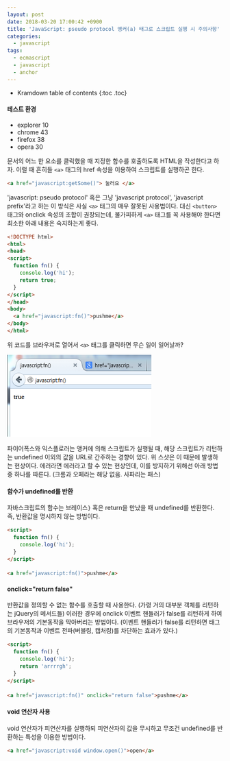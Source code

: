 ```yaml
---
layout: post
date: 2018-03-20 17:00:42 +0900
title: 'JavaScript: pseudo protocol 앵커(a) 태그로 스크립트 실행 시 주의사항'
categories:
  - javascript
tags:
  - ecmascript
  - javascript
  - anchor
---
```


* Kramdown table of contents
{:toc .toc}

#### 테스트 환경
- explorer 10
- chrome 43
- firefox 38
- opera 30

문서의 어느 한 요소를 클릭했을 때 지정한 함수를 호출하도록 HTML을 작성한다고 하자. 이럴 때 흔히들 `<a>` 태그의 href 속성을 이용하여 스크립트를 실행하곤 한다.
```html
<a href="javascript:getSome()"> 눌러요 </a>
```
'javascript: pseudo protocol' 혹은 그냥 'javascript protocol', 'javascript prefix'라고 하는 이 방식은 사실 `<a>` 태그의 매우 잘못된 사용법이다. 대신 `<button>` 태그와 onclick 속성의 조합이 권장되는데, 불가피하게 `<a>` 태그를 꼭 사용해야 한다면 최소한 아래 내용은 숙지하는게 좋다.
```html
<!DOCTYPE html>
<html>
<head>
<script>
  function fn() {
    console.log('hi');
    return true;
  }
</script>
</head>
<body>
  <a href="javascript:fn()">pushme</a>
</body>
</html>
```
위 코드를 브라우저로 열어서 `<a>` 태그를 클릭하면 무슨 일이 일어날까?

![첨부이미지1](/images/javascript-pseudo-protocol-1.png)

파이어폭스와 익스플로러는 앵커에 의해 스크립트가 실행될 때, 해당 스크립트가 리턴하는 undefined 이외의 값을 URL로 간주하는 경향이 있다. 위 스샷은 이 때문에 발생하는 현상이다. 에러라면 에러라고 할 수 있는 현상인데, 이를 방지하기 위해선 아래 방법 중 하나를 따른다. (크롬과 오페라는 해당 없음. 사파리는 패스)

#### 함수가 undefined를 반환
자바스크립트의 함수는 브레이스`}`  혹은 return을 만났을 때 undefined를 반환한다. 즉, 반환값을 명시하지 않는 방법이다.
```html
<script>
  function fn() {
    console.log('hi');
  }
</script>

<a href="javascript:fn()">pushme</a>
```

#### onclick="return false"
반환값을 정의할 수 없는 함수를 호출할 때 사용한다. (가령 거의 대부분 객체를 리턴하는 jQuery의 메서드들) 이러한 경우에 onclick 이벤트 핸들러가 false를 리턴하게 하여 브라우저의 기본동작을 막아버리는 방법이다. (이벤트 핸들러가 false를 리턴하면 태그의 기본동작과 이벤트 전파(버블링, 캡처링)를 차단하는 효과가 있다.)
```html
<script>
  function fn() {
    console.log('hi');
    return 'arrrrgh';
  }
</script>

<a href="javascript:fn()" onclick="return false">pushme</a>
```

#### void 연산자 사용
void 연산자가 피연산자를 실행하되 피연산자의 값을 무시하고 무조건 undefined를 반환하는 특성을 이용한 방법이다.
```html
<a href="javascript:void window.open()">open</a>
```
